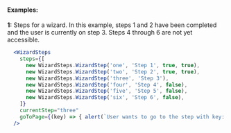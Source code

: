 #### Examples:

__1:__ Steps for a wizard. In this example, steps 1 and 2 have been completed and the user
is currently on step 3. Steps 4 through 6 are not yet accessible.

```jsx
  <WizardSteps
    steps={[
      new WizardSteps.WizardStep('one', 'Step 1', true, true),
      new WizardSteps.WizardStep('two', 'Step 2', true, true),
      new WizardSteps.WizardStep('three', 'Step 3'),
      new WizardSteps.WizardStep('four', 'Step 4', false),
      new WizardSteps.WizardStep('five', 'Step 5', false),
      new WizardSteps.WizardStep('six', 'Step 6', false),
    ]}
    currentStep="three"
    goToPage={(key) => { alert(`User wants to go to the step with key: ${key}.`); }}
  />
```
